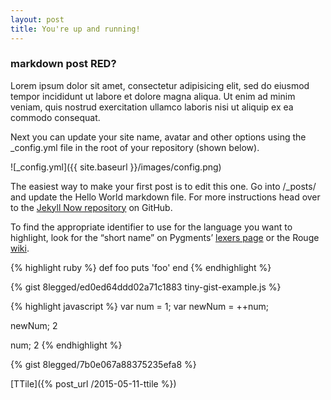 ```yaml
---
layout: post
title: You're up and running!
---
```


### markdown post RED?
Lorem ipsum dolor sit amet, consectetur adipisicing elit, sed do eiusmod
tempor incididunt ut labore et dolore magna aliqua. Ut enim ad minim veniam,
quis nostrud exercitation ullamco laboris nisi ut aliquip ex ea commodo
consequat.

Next you can update your site name, avatar and other options using the _config.yml file in the root of your repository (shown below).

![_config.yml]({{ site.baseurl }}/images/config.png)

The easiest way to make your first post is to edit this one. Go into /_posts/ and update the Hello World markdown file. For more instructions head over to the [Jekyll Now repository](https://github.com/barryclark/jekyll-now) on GitHub.

To find the appropriate identifier to use for the language you want to highlight, look for the “short name” on Pygments’ [lexers page](http://pygments.org/docs/lexers/) or the Rouge [wiki](https://github.com/jneen/rouge/wiki/List-of-supported-languages-and-lexers).

{% highlight ruby %}
def foo
  puts 'foo'
end
{% endhighlight %}


{% gist 8legged/ed0ed64ddd02a71c1883 tiny-gist-example.js %}

{% highlight javascript %}
var num = 1;
var newNum = ++num;

newNum;
2

num;
2
{% endhighlight %}



{% gist 8legged/7b0e067a88375235efa8 %}

[TTile]({% post_url /2015-05-11-ttile %})

